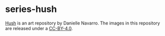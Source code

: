 
<!-- README.md is generated from README.Rmd. Please edit that file -->

# series-hush

<!-- badges: start -->
<!-- badges: end -->

[Hush](https://art.djnavarro.net/gallery/hush/) is an art repository by
Danielle Navarro. The images in this repository are released under a
[CC-BY-4.0](./LICENSE.md).
